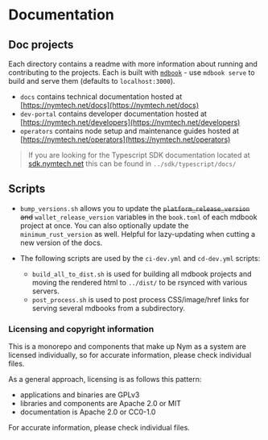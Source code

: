 # Documentation

## Doc projects
Each directory contains a readme with more information about running and contributing to the projects. Each is built with [`mdbook`](https://rust-lang.github.io/mdBook/index.html) - use `mdbook serve` to build and serve them (defaults to `localhost:3000`).
* `docs` contains technical documentation hosted at [https://nymtech.net/docs](https://nymtech.net/docs)
* `dev-portal` contains developer documentation hosted at [https://nymtech.net/developers](https://nymtech.net/developers)
* `operators` contains node setup and maintenance guides hosted at [https://nymtech.net/operators](https://nymtech.net/operators)

> If you are looking for the Typescript SDK documentation located at [sdk.nymtech.net](https://sdk.nymtech.net) this can be found in `../sdk/typescript/docs/`

## Scripts 
* `bump_versions.sh` allows you to update the ~~`platform_release_version` and~~ `wallet_release_version` variable~~s~~ in the `book.toml` of each mdbook project at once. You can also optionally update the `minimum_rust_version` as well. Helpful for lazy-updating when cutting a new version of the docs. 

* The following scripts are used by the `ci-dev.yml` and `cd-dev.yml` scripts:
  * `build_all_to_dist.sh` is used for building all mdbook projects and moving the rendered html to `../dist/` to be rsynced with various servers. 
  * `post_process.sh` is used to post process CSS/image/href links for serving several mdbooks from a subdirectory. 

[//]: # (  * `removed_existing_config.sh` is used to remove existing nym client/node config files on the CI/CD server so avoid `mdbook-cmdrun` command errors.  )

### Licensing and copyright information
This is a monorepo and components that make up Nym as a system are licensed individually, so for accurate information, please check individual files.

As a general approach, licensing is as follows this pattern:
- applications and binaries are GPLv3
- libraries and components are Apache 2.0 or MIT
- documentation is Apache 2.0 or CC0-1.0

For accurate information, please check individual files.
